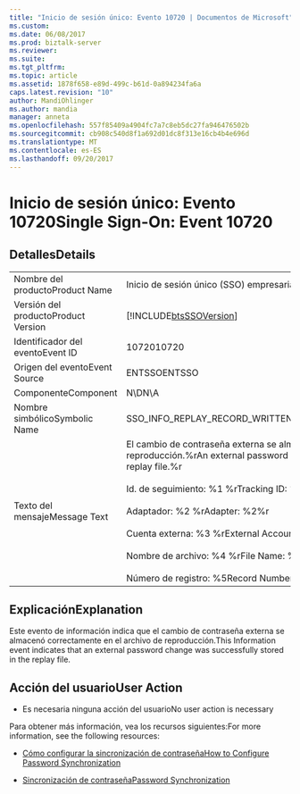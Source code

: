 ```yaml
---
title: "Inicio de sesión único: Evento 10720 | Documentos de Microsoft"
ms.custom: 
ms.date: 06/08/2017
ms.prod: biztalk-server
ms.reviewer: 
ms.suite: 
ms.tgt_pltfrm: 
ms.topic: article
ms.assetid: 1878f658-e89d-499c-b61d-0a894234fa6a
caps.latest.revision: "10"
author: MandiOhlinger
ms.author: mandia
manager: anneta
ms.openlocfilehash: 557f85409a4904fc7a7c8eb5dc27fa946476502b
ms.sourcegitcommit: cb908c540d8f1a692d01dc8f313e16cb4b4e696d
ms.translationtype: MT
ms.contentlocale: es-ES
ms.lasthandoff: 09/20/2017
---
```

# <a name="single-sign-on-event-10720"></a><span data-ttu-id="79220-102">Inicio de sesión único: Evento 10720</span><span class="sxs-lookup"><span data-stu-id="79220-102">Single Sign-On: Event 10720</span></span>
## <a name="details"></a><span data-ttu-id="79220-103">Detalles</span><span class="sxs-lookup"><span data-stu-id="79220-103">Details</span></span>  
  
|||  
|-|-|  
|<span data-ttu-id="79220-104">Nombre del producto</span><span class="sxs-lookup"><span data-stu-id="79220-104">Product Name</span></span>|<span data-ttu-id="79220-105">Inicio de sesión único (SSO) empresarial</span><span class="sxs-lookup"><span data-stu-id="79220-105">Enterprise Single Sign-On</span></span>|  
|<span data-ttu-id="79220-106">Versión del producto</span><span class="sxs-lookup"><span data-stu-id="79220-106">Product Version</span></span>|[!INCLUDE[btsSSOVersion](../includes/btsssoversion-md.md)]|  
|<span data-ttu-id="79220-107">Identificador del evento</span><span class="sxs-lookup"><span data-stu-id="79220-107">Event ID</span></span>|<span data-ttu-id="79220-108">10720</span><span class="sxs-lookup"><span data-stu-id="79220-108">10720</span></span>|  
|<span data-ttu-id="79220-109">Origen del evento</span><span class="sxs-lookup"><span data-stu-id="79220-109">Event Source</span></span>|<span data-ttu-id="79220-110">ENTSSO</span><span class="sxs-lookup"><span data-stu-id="79220-110">ENTSSO</span></span>|  
|<span data-ttu-id="79220-111">Componente</span><span class="sxs-lookup"><span data-stu-id="79220-111">Component</span></span>|<span data-ttu-id="79220-112">N\D</span><span class="sxs-lookup"><span data-stu-id="79220-112">N\A</span></span>|  
|<span data-ttu-id="79220-113">Nombre simbólico</span><span class="sxs-lookup"><span data-stu-id="79220-113">Symbolic Name</span></span>|<span data-ttu-id="79220-114">SSO_INFO_REPLAY_RECORD_WRITTEN</span><span class="sxs-lookup"><span data-stu-id="79220-114">SSO_INFO_REPLAY_RECORD_WRITTEN</span></span>|  
|<span data-ttu-id="79220-115">Texto del mensaje</span><span class="sxs-lookup"><span data-stu-id="79220-115">Message Text</span></span>|<span data-ttu-id="79220-116">El cambio de contraseña externa se almacenó correctamente en el archivo de reproducción.%r</span><span class="sxs-lookup"><span data-stu-id="79220-116">An external password change was successfully stored in the replay file.%r</span></span><br /><br /> <span data-ttu-id="79220-117">Id. de seguimiento: %1 %r</span><span class="sxs-lookup"><span data-stu-id="79220-117">Tracking ID: %1%r</span></span><br /><br /> <span data-ttu-id="79220-118">Adaptador: %2 %r</span><span class="sxs-lookup"><span data-stu-id="79220-118">Adapter: %2%r</span></span><br /><br /> <span data-ttu-id="79220-119">Cuenta externa: %3 %r</span><span class="sxs-lookup"><span data-stu-id="79220-119">External Account: %3%r</span></span><br /><br /> <span data-ttu-id="79220-120">Nombre de archivo: %4 %r</span><span class="sxs-lookup"><span data-stu-id="79220-120">File Name: %4%r</span></span><br /><br /> <span data-ttu-id="79220-121">Número de registro: %5</span><span class="sxs-lookup"><span data-stu-id="79220-121">Record Number: %5</span></span>|  
  
## <a name="explanation"></a><span data-ttu-id="79220-122">Explicación</span><span class="sxs-lookup"><span data-stu-id="79220-122">Explanation</span></span>  
 <span data-ttu-id="79220-123">Este evento de información indica que el cambio de contraseña externa se almacenó correctamente en el archivo de reproducción.</span><span class="sxs-lookup"><span data-stu-id="79220-123">This Information event indicates that an external password change was successfully stored in the replay file.</span></span>  
  
## <a name="user-action"></a><span data-ttu-id="79220-124">Acción del usuario</span><span class="sxs-lookup"><span data-stu-id="79220-124">User Action</span></span>  
  
-   <span data-ttu-id="79220-125">Es necesaria ninguna acción del usuario</span><span class="sxs-lookup"><span data-stu-id="79220-125">No user action is necessary</span></span>  
  
 <span data-ttu-id="79220-126">Para obtener más información, vea los recursos siguientes:</span><span class="sxs-lookup"><span data-stu-id="79220-126">For more information, see the following resources:</span></span>  
  
-   [<span data-ttu-id="79220-127">Cómo configurar la sincronización de contraseña</span><span class="sxs-lookup"><span data-stu-id="79220-127">How to Configure Password Synchronization</span></span>](../core/how-to-configure-password-synchronization.md)  
  
-   [<span data-ttu-id="79220-128">Sincronización de contraseña</span><span class="sxs-lookup"><span data-stu-id="79220-128">Password Synchronization</span></span>](../core/password-synchronization2.md)